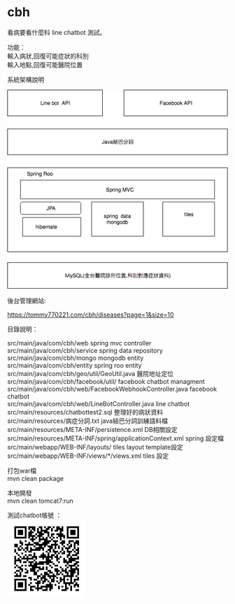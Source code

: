 # cbh
看病要看什麼科 line  chatbot 測試。   </br>
 
功能：     </br>
     輸入病狀,回復可能症狀的科別  </br>
     輸入地點,回復可能醫院位置    </br>



系統架構說明             </br>

![image](看病要看什麼科chatbot.png)


後台管理網站:

  https://tommy770221.com/cbh/diseases?page=1&size=10


目錄說明：
 
src/main/java/com/cbh/web   spring mvc controller        </br>
src/main/java/com/cbh/service   spring data repository   </br>
src/main/java/com/cbh/mongo      mongodb entity          </br>
src/main/java/com/cbh/entity    spring roo entity        </br>
src/main/java/com/cbh/geo/util/GeoUtil.java  醫院地址定位  </br>
src/main/java/com/cbh/facebook/util/         facebook chatbot managment   </br> 
src/main/java/com/cbh/web/FacebookWebhookController.java   facebook  chatbot  </br>
src/main/java/com/cbh/web/LineBotController.java           line chatbot </br>
src/main/resources/chatbottest2.sql           整理好的病狀資料 </br>
src/main/resources/病症分詞.txt   java結巴分詞訓練語料檔   </br>
src/main/resources/META-INF/persistence.xml    DB相關設定 </br>
src/main/resources/META-INF/spring/applicationContext.xml    spring 設定檔 </br>
src/main/webapp/WEB-INF/layouts/      tiles layout template設定 </br>
src/main/webapp/WEB-INF/views/*/views.xml   tiles 設定  </br>




打包war檔           </br>
mvn clean package  </br>

本地開發 </br>
mvn clean tomcat7:run </br>

測試chatbot帳號 ：  </br>
![image](chatbotQRcode.png) </br>
